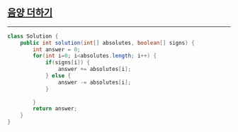## [음양 더하기](https://programmers.co.kr/learn/courses/30/lessons/76501)
***
```java
class Solution {
    public int solution(int[] absolutes, boolean[] signs) {
        int answer = 0;
        for(int i=0; i<absolutes.length; i++) {
            if(signs[i]) {
                answer += absolutes[i];
            } else {
                answer -= absolutes[i];
            }
            
        }
        return answer;
    }
}
```